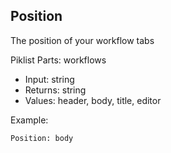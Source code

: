 ## Position

The position of your workflow tabs

Piklist Parts: workflows

* Input:  string
* Returns:  string
* Values:  header, body, title, editor

Example:
```
Position: body
```
